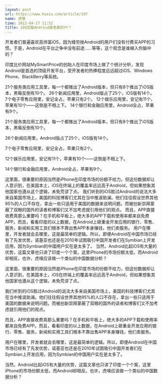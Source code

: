 ```yaml
---
layout: post
url: https://www.huxiu.com/article/197
name: 虎嗅
time: 2012-04-17 11:52
title: iOS完胜Android是老美的YY？
---
```

开发者们普遍喜欢高帅富iOS，因为矮穷挫Android的用户们没有付费买APP的习惯。于是，Android在平台之争中没有前途……等等，这个观念是谁植入你脑中的？

印度比价网站MySmartPrice的创始人在印度市场上做了个统计分析，发现Android是首选的顶级开发平台，受开发者的热捧程度远远超过iOS、Windows Phone、BlackBerry等系统。

21个服务类应用工具里，每一个都推出了Android版本，但只有8个推出了iOS版本，黑莓反倒有10个。 26个新闻应用里，Android版占了25个，iOS版有14个。 7个电子零售应用里，安记全占，苹果只有2个。 12个娱乐应用里，安记有11个，苹果有10个——这倒是不相上下。 14个银行和金融应用里，Android全占，苹果有9个。

21个服务类应用工具里，每一个都推出了Android版本，但只有8个推出了iOS版本，黑莓反倒有10个。

26个新闻应用里，Android版占了25个，iOS版有14个。

7个电子零售应用里，安记全占，苹果只有2个。

12个娱乐应用里，安记有11个，苹果有10个——这倒是不相上下。

14个银行和金融应用里，Android全占，苹果有9个。

这里面，很重要的原因当然是iPhone在印度市场的份额不给力，但这份数据却让人意识到，在美国本土，iOS在终端上的覆盖率远远高于Android，但如果想象其他国家也遵从这个逻辑，未免荒谬了点。 我们听到的iOS胜过Android的说法大多来自美国市场上，美国的科技博客们尤其在当中推波助澜。他们往往假设世界其他95%的人口不存在，拿出一些只适用于美国的数据来说明问题。而被创新崇拜蒙蔽了双眼的国外的读者和博客们又不加考虑就引用他们的观点。 而且，APP直接收费真那么重要吗？在手机和平板上，绝大多的APP下载和使用率都来自免费APP。而且，看看印度的以上数据，在Android上砸重金开发应用的银行、零售、服务，新闻和实用工具们根本不靠出售APP本身赚钱，他们卖服务。 用户在哪里，开发者就会去哪里，这是最简单的逻辑。所以，即便Android在中国市场已经有了先发优势，诺基亚也还是在2010年试图吸引中国开发者们在Symbian上开发应用，因为Symbian的中国用户实在是太多了。 当然，Android比起iOS有大量的优势，这篇文章也只讲了印度一个个案，这里iPhone的市场份额太低，而Android却相反。也许，虎嗅应该做一个类似的中国数据分析？

这里面，很重要的原因当然是iPhone在印度市场的份额不给力，但这份数据却让人意识到，在美国本土，iOS在终端上的覆盖率远远高于Android，但如果想象其他国家也遵从这个逻辑，未免荒谬了点。

我们听到的iOS胜过Android的说法大多来自美国市场上，美国的科技博客们尤其在当中推波助澜。他们往往假设世界其他95%的人口不存在，拿出一些只适用于美国的数据来说明问题。而被创新崇拜蒙蔽了双眼的国外的读者和博客们又不加考虑就引用他们的观点。

而且，APP直接收费真那么重要吗？在手机和平板上，绝大多的APP下载和使用率都来自免费APP。而且，看看印度的以上数据，在Android上砸重金开发应用的银行、零售、服务，新闻和实用工具们根本不靠出售APP本身赚钱，他们卖服务。

用户在哪里，开发者就会去哪里，这是最简单的逻辑。所以，即便Android在中国市场已经有了先发优势，诺基亚也还是在2010年试图吸引中国开发者们在Symbian上开发应用，因为Symbian的中国用户实在是太多了。

当然，Android比起iOS有大量的优势，这篇文章也只讲了印度一个个案，这里iPhone的市场份额太低，而Android却相反。也许，虎嗅应该做一个类似的中国数据分析？


